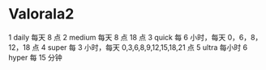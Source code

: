 # Valorala2

1 daily 每天 8 点
2 medium 每天 8 点 18 点
3 quick 每 6 小时，每天 0，6，8，12，18 点
4 super 每 3 小时，每天 0,3,6,8,9,12,15,18,21 点
5 ultra 每小时
6 hyper 每 15 分钟

